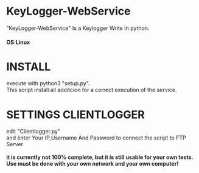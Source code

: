 # KeyLogger-WebService
"KeyLogger-WebService" Is a Keylogger Write In python. 
<br>
<h4>OS:Linux</h4>
<h1>INSTALL</h1>
execute with python3 "setup.py".
<br>
This script install all additcion for a correct execution of the service.
<h1>SETTINGS CLIENTLOGGER</h1>
edit "Clientlogger.py" 
<br>
and enter Your IP,Username And Password to connect the script to FTP Server
<br>
<br>
<strong>it is currently not 100% complete, but it is still usable for your own tests.</Strong>
<br>
<strong>Use must be done with your own network and your own computer!</strong>
